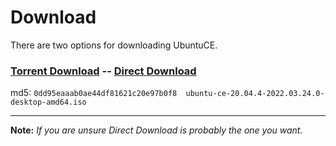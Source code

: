 # Download

There are two options for downloading UbuntuCE.

### [Torrent Download](https://sourceforge.net/projects/ubuntuce/files/ubuntu-ce-latest.torrent/download) -- [Direct Download](https://sourceforge.net/projects/ubuntuce/files/latest/download)

md5: `0dd95eaaab0ae44df81621c20e97b0f8  ubuntu-ce-20.04.4-2022.03.24.0-desktop-amd64.iso`

---

**Note:** *If you are unsure Direct Download is probably the one you want.*